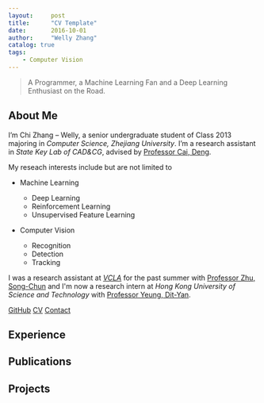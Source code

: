 ```yaml
---
layout:     post
title:      "CV Template"
date:       2016-10-01
author:     "Welly Zhang"
catalog: true
tags: 
    - Computer Vision
---
```


> A Programmer, a Machine Learning Fan and a Deep Learning Enthusiast on the Road.

## About Me

I’m Chi Zhang – Welly, a senior undergraduate student of Class 2013 majoring in *Computer Science, Zhejiang University*. I’m a research assistant in *State Key Lab of CAD&CG*, advised by [Professor Cai, Deng](http://www.cad.zju.edu.cn/home/dengcai/).

My reseach interests include but are not limited to

* Machine Learning
  * Deep Learning
  * Reinforcement Learning
  * Unsupervised Feature Learning

* Computer Vision
  * Recognition
  * Detection
  * Tracking

I was a research assistant at [*VCLA*](http://vcla.stat.ucla.edu/) for the past summer with [Professor Zhu, Song-Chun](http://www.stat.ucla.edu/~sczhu/) and I'm now a research intern at *Hong Kong University of Science and Technology* with [Professor Yeung, Dit-Yan](https://home.cse.ust.hk/~dyyeung/www/Home.html).

[GitHub](https://github.com/WellyZhang) [CV](/attach/CV_eng_blog.pdf) [Contact](mailto:wellyzhangc@gmail.com)

## Experience

## Publications

## Projects

##